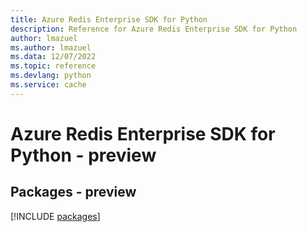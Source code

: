 ```yaml
---
title: Azure Redis Enterprise SDK for Python
description: Reference for Azure Redis Enterprise SDK for Python
author: lmazuel
ms.author: lmazuel
ms.data: 12/07/2022
ms.topic: reference
ms.devlang: python
ms.service: cache
---
```

# Azure Redis Enterprise SDK for Python - preview
## Packages - preview
[!INCLUDE [packages](redis-enterprise-index.md)]